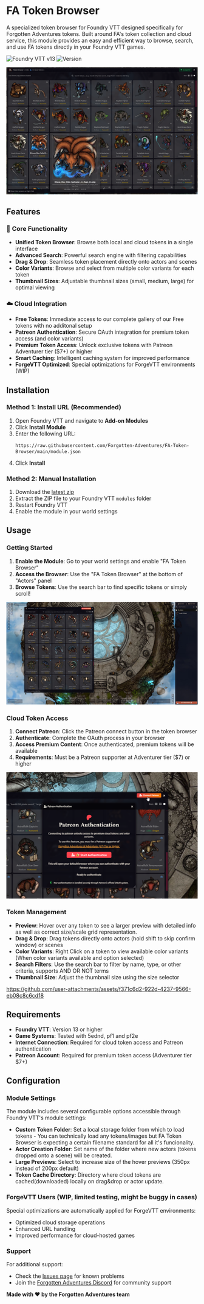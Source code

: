 # FA Token Browser

A specialized token browser for Foundry VTT designed specifically for Forgotten Adventures tokens. Built around FA's token collection and cloud service, this module provides an easy and efficient way to browse, search, and use FA tokens directly in your Foundry VTT games.

![Foundry VTT v13](https://img.shields.io/badge/Foundry%20VTT-v13+-green)
![Version](https://img.shields.io/badge/version-0.9.0-blue)

![Image1](images/Foundry_Virtual_Tabletop_toEIdP8i6Y.png)

## Features

### 🎯 **Core Functionality**
- **Unified Token Browser**: Browse both local and cloud tokens in a single interface
- **Advanced Search**: Powerful search engine with filtering capabilities
- **Drag & Drop**: Seamless token placement directly onto actors and scenes
- **Color Variants**: Browse and select from multiple color variants for each token
- **Thumbnail Sizes**: Adjustable thumbnail sizes (small, medium, large) for optimal viewing

### ☁️ **Cloud Integration**
- **Free Tokens**: Immediate access to our complete gallery of our Free tokens with no additonal setup
- **Patreon Authentication**: Secure OAuth integration for premium token access (and color variants)
- **Premium Token Access**: Unlock exclusive tokens with Patreon Adventurer tier ($7+) or higher
- **Smart Caching**: Intelligent caching system for improved performance
- **ForgeVTT Optimized**: Special optimizations for ForgeVTT environments (WIP)

## Installation

### Method 1: Install URL (Recommended)
1. Open Foundry VTT and navigate to **Add-on Modules**
2. Click **Install Module**
3. Enter the following URL:
   ```
   https://raw.githubusercontent.com/Forgotten-Adventures/FA-Token-Browser/main/module.json
   ```
4. Click **Install**

### Method 2: Manual Installation
1. Download the [latest zip](https://github.com/Forgotten-Adventures/FA-Token-Browser/raw/main/fa-token-browser.zip)
2. Extract the ZIP file to your Foundry VTT `modules` folder
3. Restart Foundry VTT
4. Enable the module in your world settings

## Usage

### Getting Started
1. **Enable the Module**: Go to your world settings and enable "FA Token Browser"
2. **Access the Browser**: Use the "FA Token Browser" at the bottom of "Actors" panel
3. **Browse Tokens**: Use the search bar to find specific tokens or simply scroll!

![Image1](images/Foundry_Virtual_Tabletop_9vbnA4s3IE.jpg)

### Cloud Token Access
1. **Connect Patreon**: Click the Patreon connect button in the token browser
2. **Authenticate**: Complete the OAuth process in your browser
3. **Access Premium Content**: Once authenticated, premium tokens will be available
4. **Requirements**: Must be a Patreon supporter at Adventurer tier ($7) or higher

![Image1](images/Foundry_Virtual_Tabletop_SYXXq4sNhN.png)

### Token Management
- **Preview**: Hover over any token to see a larger preview with detailed info as well as correct size/scale grid representation.
- **Drag & Drop**: Drag tokens directly onto actors (hold shift to skip confirm window) or scenes
- **Color Variants**: Right Click on a token to view available color variants (When color variants available and option selected)
- **Search Filters**: Use the search bar to filter by name, type, or other criteria, supports AND OR NOT terms
- **Thumbnail Size**: Adjust the thumbnail size using the size selector

https://github.com/user-attachments/assets/f371c6d2-922d-4237-9566-eb08c8c6cd18

## Requirements

- **Foundry VTT**: Version 13 or higher
- **Game Systems**: Tested with 5ednd, pf1 and pf2e
- **Internet Connection**: Required for cloud token access and Patreon authentication
- **Patreon Account**: Required for premium token access (Adventurer tier $7+)

## Configuration

### Module Settings
The module includes several configurable options accessible through Foundry VTT's module settings:

- **Custom Token Folder**: Set a local storage folder from which to load tokens
                            - You can technically load any tokens/images but FA Token Browser is expecting a
                              certain filename standard for all it's funcionality. 
- **Actor Creation Folder**: Set name of the folder where new actors (tokens dropped onto a scene) will be created.
- **Large Previews**: Select to increase size of the hover previews (350px instead of 200px default)
- **Token Cache Directory**: Directory where cloud tokens are cached(downloaded) locally on drag&drop or actor update.

### ForgeVTT Users (WIP, limited testing, might be buggy in cases)
Special optimizations are automatically applied for ForgeVTT environments:
- Optimized cloud storage operations
- Enhanced URL handling
- Improved performance for cloud-hosted games

### Support
For additional support:
- Check the [Issues page](https://github.com/Forgotten-Adventures/FA-Token-Browser/issues) for known problems
- Join the [Forgotten Adventures Discord](https://discord.gg/forgottenadventures) for community support

**Made with ❤ by the Forgotten Adventures team** 

